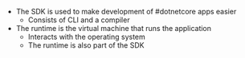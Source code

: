 - The SDK is used to make development of #dotnetcore apps easier
	- Consists of CLI and a compiler
- The runtime is the virtual machine that runs the application
	- Interacts with the operating system
	- The runtime is also part of the SDK